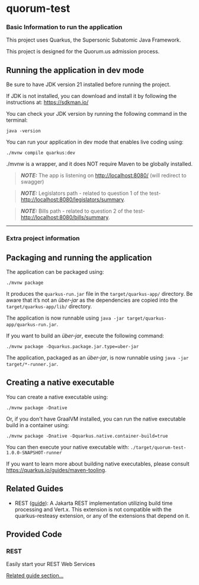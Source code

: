 
# quorum-test
### Basic Information to run the application

This project uses Quarkus, the Supersonic Subatomic Java Framework.

This project is designed for the Quorum.us admission process.

## Running the application in dev mode

Be sure to have JDK version 21 installed before running the project.

If JDK is not installed, you can download and install it by following the instructions at:
https://sdkman.io/

You can check your JDK version by running the following command in the terminal:
```shell script
java -version
```

You can run your application in dev mode that enables live coding using:

```shell script
./mvnw compile quarkus:dev
```

./mvnw is a wrapper, and it does NOT require Maven to be globally installed.

> **_NOTE:_**  The app is listening on  <http://localhost:8080/> (will redirect to swagger)

> **_NOTE:_**  Legislators path - related to question 1 of the test-  <http://localhost:8080/legislators/summary>.

> **_NOTE:_**  Bills path - related to question 2 of the test-  <http://localhost:8080/bills/summary>.

___________________________________________________________________________________________________________
### Extra project information
## Packaging and running the application

The application can be packaged using:

```shell script
./mvnw package
```

It produces the `quarkus-run.jar` file in the `target/quarkus-app/` directory.
Be aware that it’s not an _über-jar_ as the dependencies are copied into the `target/quarkus-app/lib/` directory.

The application is now runnable using `java -jar target/quarkus-app/quarkus-run.jar`.

If you want to build an _über-jar_, execute the following command:

```shell script
./mvnw package -Dquarkus.package.jar.type=uber-jar
```

The application, packaged as an _über-jar_, is now runnable using `java -jar target/*-runner.jar`.

## Creating a native executable

You can create a native executable using:

```shell script
./mvnw package -Dnative
```

Or, if you don't have GraalVM installed, you can run the native executable build in a container using:

```shell script
./mvnw package -Dnative -Dquarkus.native.container-build=true
```

You can then execute your native executable with: `./target/quorum-test-1.0.0-SNAPSHOT-runner`

If you want to learn more about building native executables, please consult <https://quarkus.io/guides/maven-tooling>.

## Related Guides

- REST ([guide](https://quarkus.io/guides/rest)): A Jakarta REST implementation utilizing build time processing and Vert.x. This extension is not compatible with the quarkus-resteasy extension, or any of the extensions that depend on it.

## Provided Code

### REST

Easily start your REST Web Services

[Related guide section...](https://quarkus.io/guides/getting-started-reactive#reactive-jax-rs-resources)
